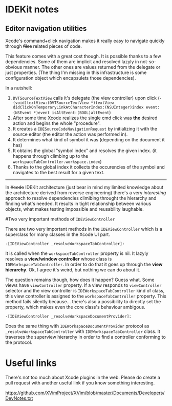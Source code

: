
# IDEKit notes

## Editor navigation utilities

Xcode's command+click navigation makes it really easy to navigate quickly through ~~files~~ related pieces of code.

This feature comes with a great cost though. It is possible thanks to a few dependencies. Some of them are implicit and resolved lazyly in not-so-obvious manner. The other ones are values returned from the delegate or just properties. (The thing I'm missing in this infrastructure is some configuration object which encapsulets those dependencies).

In a nutshell:

1. `DVTSourceTextView` calls it's delegate (the view controller) upon click (`- (void)textView:(DVTSourceTextView *)textView didClickOnTemporaryLinkAtCharacterIndex:(NSUInteger)index event:(NSEvent *)event isAltEvent:(BOOL)altEvent`)
2. After some time Xcode realizes the single cmd click was **the** desired action and begins the whole "procedure".
3. It creates a `IDESourceCodeNavigationRequest` by initializing it with the source editor (the editor the action was performed in).
4. It determines what kind of symbol it was (depending on the document it has)
5. It obtains the global "symbol index" and resolves the given index. (it happens through climbing up to the `workspaceTabController.workspace.index`)
6. Thanks to the global index it collects the occurencies of the symbol and navigates to the best result for a given text.

***

In ~~Xcode~~ IDEKit architecture (just bear in mind my limited knowledge about the architecture derived from reverse engineering) there's a very *interesting* approach to resolve dependencies climibing throught the hierarchy and finding what's needed. It results in tight relationship between various objects, what makes testing impossible and reusability laughable.

#Two very important methods of `IDEViewController`

There are two very important methods in the `IDEViewController` which is a superclass for many classes in the Xcode UI part.

`-[IDEViewController _resolveWorkspaceTabController]:`

It is called when the `workspaceTabController` property is nil. It lazyly resolves a **view/window controller** whose class is `IDEWorkspaceTabController`. In order to do that it goes up through the **view hierarchy**. Ok, I agree it's weird, but nothing we can do about it.

The question remains though, how does it happen? Guess what. Some views have `viewController` property. If a view responds to `viewController` selector and the view controller is `IDEWorkspaceTabController` kind of class, this view controller is assigned to the `workspaceTabController` property. This method fails silently because... there's also a possibility to directly set the property, which makes even the core class's behaviour ambigous.

`-[IDEViewController _resolveWorkspaceDocumentProvider]:`

Does the same thing with `IDEWorkspaceDocumentProvider` protocol as `_resolveWorkspaceTabController` with `IDEWorkspaceTabController` class. It traverses the superview hierarchy in order to find a controller conforming to the protocol.


# Useful links

There's not too much about Xcode plugins in the web. Please do create a pull request with another useful link if you know something interesting.

https://github.com/XVimProject/XVim/blob/master/Documents/Developers/DevNotes.txt
